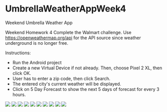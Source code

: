 # UmbrellaWeatherAppWeek4
Weekend Umbrella Weather App

Weekend Homework 4
Complete the Walmart challenge.
Use https://openweathermap.org/api for the API source since weather underground is no longer free.

Instructions:

- Run the Android project
- Create a new Virtual Device if not already. Then, choose Pixel 2 XL, then click OK.
- User has to enter a zip code, then click Search.
- The entered city's current weather will be displayed.
- Click on 5 Day Forecast to show the next 5 days of forecast for every 3 hours.


![](screenshots/umbrella.png)
![](screenshots/gaithersburg.png)
![](screenshots/denver.png)
![](screenshots/denvertwo.png)
![](screenshots/neworleans.png)
![](screenshots/neworleanstwo.png)
![](screenshots/littleton.png)
![](screenshots/littletontwo.png)
![](screenshots/newyork.png)
![](screenshots/newyork2.png)


